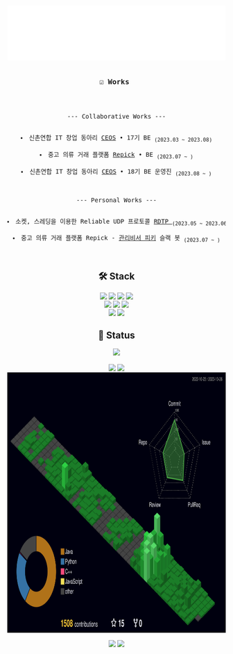 <div align=center>	

<img width="800px" src="dashboard.svg"/>
<br>
<pre >
<h3>☑️ Works </h3>
  
--- Collaborative Works ---

<li>신촌연합 IT 창업 동아리 <a href="https://github.com/CEOS-Developers">CEOS</a> • 17기 BE <sub>(2023.03 ~ 2023.08)</sub></li>
<li>중고 의류 거래 플랫폼 <a href="https://github.com/Repick-official/repick-server/tree/develop">Repick</a> • BE <sub>(2023.07 ~ )</sub></li>
<li>신촌연합 IT 창업 동아리 <a href="https://github.com/CEOS-Developers">CEOS</a> • 18기 BE 운영진 <sub>(2023.08 ~ )</sub></li>
  
--- Personal Works ---
  
<li>소켓, 스레딩을 이용한 Reliable UDP 프로토콜 <a href="https://github.com/mushroom1324/RDTP">RDTP </a><sub>(2023.05 ~ 2023.06)</sub></li>
<li>중고 의류 거래 플랫폼 Repick - <a href="https://github.com/mushroom1324/repick-slack-bot">관리비서 피키</a> 슬랙 봇 <sub>(2023.07 ~ )</sub></li>

</pre>

<h2>🛠 Stack</h3>
<img src="https://img.shields.io/badge/Spring-6DB33F?style=flat-square&logo=Spring&logoColor=white"/>
<img src="https://img.shields.io/badge/Node.js-339933?style=flat-square&logo=Node.js&logoColor=white"/>
<img src="https://img.shields.io/badge/Django-4479A1?style=flat-square&logo=Django&logoColor=white"/>
<img src="https://img.shields.io/badge/Flask-000000?style=flat-square&logo=Flask&logoColor=white"/>
<br>
<img src="https://img.shields.io/badge/React-61DAFB?style=flat-square&logo=React&logoColor=white"/>
<img src="https://img.shields.io/badge/Amazon AWS-232F3E?style=flat-square&logo=Amazon AWS&logoColor=white"/>
<img src="https://img.shields.io/badge/MySQL-4479A1?style=flat-square&logo=MySQL&logoColor=white"/>
<br>
<img src="https://img.shields.io/badge/Slack-4A154B?style=flat-square&logo=Slack&logoColor=white"/>
<img src="https://img.shields.io/badge/Zapier-FF4A00?style=flat-square&logo=Zapier&logoColor=white"/>


<h2>🔗 Status</h3>
<img src="https://komarev.com/ghpvc/?username=mushroom1324&color=blue&label=PROFILE+VIEWS"/>
<br><br>

<img height="180em" src="http://mazassumnida.wtf/api/v2/generate_badge?boj=popcorn1324"/>
<img height="180em" src="https://leetcard.jacoblin.cool/popcoder?theme=dark" />
<br>

<img height="600em" src="./profile-3d-contrib/profile-night-green.svg" />

<br>

<p align="center">
<img height="180em" src="https://github-readme-stats-nhd2.vercel.app/api?username=mushroom1324&show_icons=true&theme=synthwave&bg_color=141414&text_color=a3a3a3" />
<img height="180em" src="https://github-readme-stats-nhd2.vercel.app/api/top-langs/?username=mushroom1324&layout=compact&hide=jupyter%20notebook&theme=synthwave&bg_color=141414&text_color=a3a3a3" />
</p>
<br><br>

</div>

